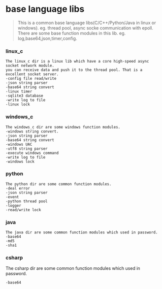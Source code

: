 # base language libs
>This is a common base language libs(C/C++/Python/Java in linux or windows). eg. thread pool, async socke communication with epoll.
>There are some base function modules in this lib. eg. log,base64,json,timer,config.
### linux_c
```
The linux_c dir is a linux lib which have a core high-speed async socket network module. 
you can receive data and push it to the thread pool. That is a excellent socket server.
-config file read/write
-json string parser
-base64 string convert
-linux timer
-sqlite3 database
-write log to file
-linux lock
```
### windows_c
```
The windows_c dir are some windows function modules. 
-windows string convert.
-json string parser
-base64 string convert
-windows UAC
-utf8 string parser
-execute windows command
-write log to file
-windows lock
```
### python
```
The python dir are some common function modules. 
-deal error
-json string parser
-event
-python thread pool
-logger
-read/write lock
```
### java
```
The java dir are some common function modules which used in password.
-base64
-md5
-sha1
```
### csharp
The csharp dir are some common function modules which used in password.
```
-base64
```
